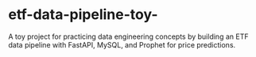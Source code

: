# etf-data-pipeline-toy-
A toy project for practicing data engineering concepts by building an ETF data pipeline with FastAPI, MySQL, and Prophet for price predictions.
